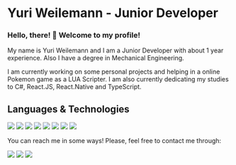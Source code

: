 # Yuri Weilemann - Junior Developer
### Hello, there! 👋 Welcome to my profile! 

My name is Yuri Weilemann and I am a Junior Developer with about 1 year experience. Also I have a degree in Mechanical Engineering.

I am currently working on some personal projects and helping in a online Pokemon game as a LUA Scripter. I am also currently dedicating my studies to C#, React.JS, React.Native and TypeScript.

## Languages & Technologies

![](https://img.shields.io/badge/-JavaScript-Yellow?style=plastic&logo=javascript&color=F7DF1E&labelColor=black)
![](https://img.shields.io/badge/-React-61DAFB?style=plastic&logo=react&color=61DAFB&labelColor=black)
![](https://img.shields.io/badge/-React Native-61DAFB?style=plastic&logo=react&color=61DAFB&labelColor=black)
![](https://img.shields.io/badge/-TypeScript-3178C6?style=plastic&logo=typescript&color=3178C6&labelColor=black)
![](https://img.shields.io/badge/-Node.Js-339933?style=plastic&logo=node.js&color=339933&labelColor=black)
![](https://img.shields.io/badge/-.NET-5C2D91?style=plastic&logo=.net&color=5C2D91&labelColor=black)
![](https://img.shields.io/badge/-Csharp-5C2D91?style=plastic&logo=c-sharp&color=5C2D91&labelColor=black)
![](https://img.shields.io/badge/-LUA-2C2D72?style=plastic&logo=lua&color=2C2D72&labelColor=black)

You can reach me in some ways! Please, feel free to contact me through:

![](https://img.shields.io/badge/LinkedIn--0077B5?style=social&logo=linkedin&link=https://www.linkedin.com/in/yuri-weilemann&link=https://www.linkedin.com/in/yuri-weilemann)
![](https://img.shields.io/badge/Twitter--1DA1F2?style=social&logo=twitter&link=https://twitter.com/YuriWeilemann&link=https://twitter.com/YuriWeilemann)
![](https://img.shields.io/badge/Facebook--1877F2?style=social&logo=facebook&link=https://www.facebook.com/YuriWeilemann94&link=https://www.facebook.com/YuriWeilemann94)
